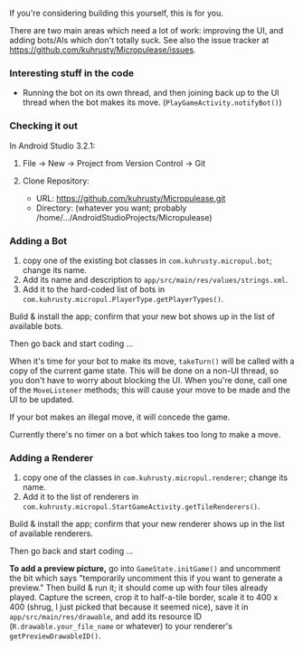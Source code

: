 If you're considering building this yourself, this is for you.

There are two main areas which need a lot of work: improving the UI, and
adding bots/AIs which don't totally suck.  See also the issue tracker at
https://github.com/kuhrusty/Micropulease/issues.

### Interesting stuff in the code

- Running the bot on its own thread, and then joining back up to the UI
  thread when the bot makes its move.  (`PlayGameActivity.notifyBot()`)

### Checking it out

In Android Studio 3.2.1:

1. File -> New -> Project from Version Control -> Git

2. Clone Repository:
   - URL: https://github.com/kuhrusty/Micropulease.git
   - Directory: (whatever you want; probably
     /home/.../AndroidStudioProjects/Micropulease)


### Adding a Bot

1. copy one of the existing bot classes in `com.kuhrusty.micropul.bot`;
   change its name.
1. Add its name and description to `app/src/main/res/values/strings.xml`.
1. Add it to the hard-coded list of bots in `com.kuhrusty.micropul.PlayerType.getPlayerTypes()`.

Build & install the app; confirm that your new bot shows up in the list
of available bots.

Then go back and start coding ...

When it's time for your bot to make its move, `takeTurn()` will be
called with a copy of the current game state.  This will be done on a
non-UI thread, so you don't have to worry about blocking the UI.  When
you're done, call one of the `MoveListener` methods; this will cause
your move to be made and the UI to be updated.

If your bot makes an illegal move, it will concede the game.

Currently there's no timer on a bot which takes too long to make a move.

### Adding a Renderer

1. copy one of the classes in `com.kuhrusty.micropul.renderer`;
   change its name.
1. Add it to the list of renderers in `com.kuhrusty.micropul.StartGameActivity.getTileRenderers()`.

Build & install the app; confirm that your new renderer shows up in the
list of available renderers.

Then go back and start coding ...

**To add a preview picture,** go into `GameState.initGame()` and
uncomment the bit which says "temporarily uncomment this if you want to
generate a preview."  Then build & run it; it should come up with four
tiles already played.  Capture the screen, crop it to half-a-tile border,
scale it to 400 x 400 (shrug, I just picked that because it seemed nice),
save it in `app/src/main/res/drawable`, and add its resource ID
(`R.drawable.your_file_name` or whatever) to your renderer's
`getPreviewDrawableID()`.
